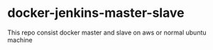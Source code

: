 # docker-jenkins-master-slave
This repo consist docker master and slave on aws or normal ubuntu machine
